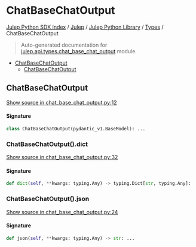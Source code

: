 # ChatBaseChatOutput

[Julep Python SDK Index](../../../README.md#julep-python-sdk-index) / [Julep](../../index.md#julep) / [Julep Python Library](../index.md#julep-python-library) / [Types](./index.md#types) / ChatBaseChatOutput

> Auto-generated documentation for [julep.api.types.chat_base_chat_output](../../../../../../../julep/api/types/chat_base_chat_output.py) module.

- [ChatBaseChatOutput](#chatbasechatoutput)
  - [ChatBaseChatOutput](#chatbasechatoutput-1)

## ChatBaseChatOutput

[Show source in chat_base_chat_output.py:12](../../../../../../../julep/api/types/chat_base_chat_output.py#L12)

#### Signature

```python
class ChatBaseChatOutput(pydantic_v1.BaseModel): ...
```

### ChatBaseChatOutput().dict

[Show source in chat_base_chat_output.py:32](../../../../../../../julep/api/types/chat_base_chat_output.py#L32)

#### Signature

```python
def dict(self, **kwargs: typing.Any) -> typing.Dict[str, typing.Any]: ...
```

### ChatBaseChatOutput().json

[Show source in chat_base_chat_output.py:24](../../../../../../../julep/api/types/chat_base_chat_output.py#L24)

#### Signature

```python
def json(self, **kwargs: typing.Any) -> str: ...
```